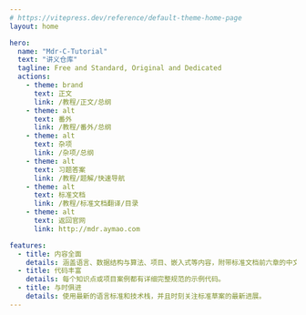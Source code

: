 ```yaml
---
# https://vitepress.dev/reference/default-theme-home-page
layout: home

hero:
  name: "Mdr-C-Tutorial"
  text: "讲义仓库"
  tagline: Free and Standard, Original and Dedicated
  actions:
    - theme: brand
      text: 正文
      link: /教程/正文/总纲
    - theme: alt
      text: 番外
      link: /教程/番外/总纲
    - theme: alt
      text: 杂项
      link: /杂项/总纲
    - theme: alt
      text: 习题答案
      link: /教程/题解/快速导航
    - theme: alt
      text: 标准文档
      link: /教程/标准文档翻译/目录
    - theme: alt
      text: 返回官网
      link: http://mdr.aymao.com

features:
  - title: 内容全面
    details: 涵盖语言、数据结构与算法、项目、嵌入式等内容，附带标准文档前六章的中文翻译。
  - title: 代码丰富
    details: 每个知识点或项目案例都有详细完整规范的示例代码。
  - title: 与时俱进
    details: 使用最新的语言标准和技术栈，并且时刻关注标准草案的最新进展。
---
```

